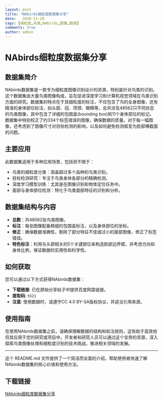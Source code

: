 ```yaml
---
layout: post
title: "NAbirds细粒度数据集分享"
date:   2020-11-29
tags: [细粒度,鸟类,NAbirds,图像,数据]
comments: true
author: admin
---
```

# NAbirds细粒度数据集分享

## 数据集简介
NAbirds数据集是一款专为细粒度图像识别设计的资源，特别是针对鸟类的识别。这个数据集由大量鸟类图像构成，旨在促进深度学习和计算机视觉领域在鸟类识别方面的研究。数据集的特点在于其细粒度的标注，不仅包含了鸟的全身图像，还有精准的身体部位标注，如头部、冠、项颈、眼睛等，总共涉及48562只不同状态的鸟类图像，其中包含了详细的包围盒(bounding box)和11个身体部位的标记。数据集中特别校正了约334个标签错误的图像，确保数据的质量。对于每一幅图像，还考虑到了图像尺寸对目标检测的影响，以及如何避免检测框变为脸部横截面的问题。

## 主要应用
此数据集适用于多种应用场景，包括但不限于：
- 鸟类的细粒度分类：涵盖超过多个品种的鸟类识别。
- 目标检测研究：专注于鸟类身体各部分的精确检测。
- 深度学习模型训练：尤其是在图像识别和物体定位任务中。
- 面部与身体部位检测：特化于鸟类面部特征的识别和分析。

## 数据集结构与内容
- **总数**：共48562张鸟类图像。
- **标注**：每张图像配备精细的包围盒标注，以及身体部位的坐标。
- **修正**：确保数据准确性，剔除了部分特征不佳或过小的面部图像，修正了标签错误。
- **特色标注**：利用与头部相关的5个关键部位来构造脸部边界框，并考虑方向和身体比例，保证数据的实用性和科学性。

## 如何获取
您可以通过以下方式获得NAbirds数据集：
- **下载链接**: 已在原始分享帖子中提供百度网盘链接。
- **提取码**: `5521`
- **注意**: 使用数据时，请遵守CC 4.0 BY-SA版权协议，并适当引用来源。

## 使用指南
在使用NAbirds数据集之前，请确保理解数据的结构和标注规则，这有助于高效地将其应用于您的研究或项目中。开发者和研究人员可以通过这个宝贵的资源，深入探索鸟类图像处理和细粒度识别的技术挑战，推进相关领域的发展。

---

这个 README.md 文件提供了一个简洁而全面的介绍，帮助使用者快速了解NAbirds数据集的核心价值和使用方法。

## 下载链接

[NAbirds细粒度数据集分享](https://pan.quark.cn/s/3eef02061d58)